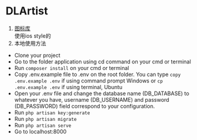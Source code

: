 # DLArtist
1. [图标库](https://ionicons.com/)  
使用ios style的
2. 本地使用方法
* Clone your project
* Go to the folder application using cd command on your cmd or terminal
* Run `composer install` on your cmd or terminal
* Copy .env.example file to .env on the root folder. You can type `copy .env.example .env` if using command prompt Windows or `cp .env.example .env` if using terminal, Ubuntu
* Open your .env file and change the database name (DB_DATABASE) to whatever you have, username (DB_USERNAME) and password (DB_PASSWORD) field correspond to your configuration. 
* Run `php artisan key:generate`
* Run `php artisan migrate`
* Run `php artisan serve`
* Go to localhost:8000

